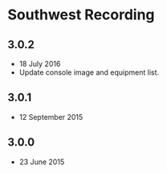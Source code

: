 # Southwest Recording

## 3.0.2
  - 18 July 2016
  - Update console image and equipment list.

## 3.0.1
  - 12 September 2015

## 3.0.0
  - 23 June 2015